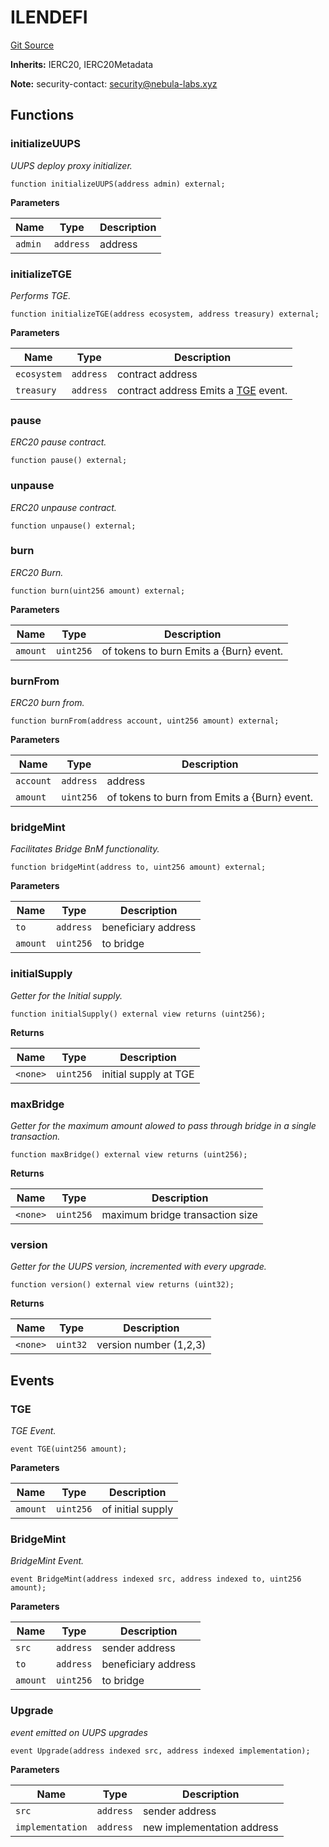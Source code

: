 # ILENDEFI
[Git Source](https://github.com/nebula-labs-xyz/lendefi-dao/blob/3d33c9e00b25d5e60bf76d9b812b64e31361ab4a/contracts/interfaces/ILendefi.sol)

**Inherits:**
IERC20, IERC20Metadata

**Note:**
security-contact: security@nebula-labs.xyz


## Functions
### initializeUUPS

*UUPS deploy proxy initializer.*


```solidity
function initializeUUPS(address admin) external;
```
**Parameters**

|Name|Type|Description|
|----|----|-----------|
|`admin`|`address`|address|


### initializeTGE

*Performs TGE.*


```solidity
function initializeTGE(address ecosystem, address treasury) external;
```
**Parameters**

|Name|Type|Description|
|----|----|-----------|
|`ecosystem`|`address`|contract address|
|`treasury`|`address`|contract address Emits a [TGE](/contracts/interfaces/ILendefi.sol/interface.ILENDEFI.md#tge) event.|


### pause

*ERC20 pause contract.*


```solidity
function pause() external;
```

### unpause

*ERC20 unpause contract.*


```solidity
function unpause() external;
```

### burn

*ERC20 Burn.*


```solidity
function burn(uint256 amount) external;
```
**Parameters**

|Name|Type|Description|
|----|----|-----------|
|`amount`|`uint256`|of tokens to burn Emits a {Burn} event.|


### burnFrom

*ERC20 burn from.*


```solidity
function burnFrom(address account, uint256 amount) external;
```
**Parameters**

|Name|Type|Description|
|----|----|-----------|
|`account`|`address`|address|
|`amount`|`uint256`|of tokens to burn from Emits a {Burn} event.|


### bridgeMint

*Facilitates Bridge BnM functionality.*


```solidity
function bridgeMint(address to, uint256 amount) external;
```
**Parameters**

|Name|Type|Description|
|----|----|-----------|
|`to`|`address`|beneficiary address|
|`amount`|`uint256`|to bridge|


### initialSupply

*Getter for the Initial supply.*


```solidity
function initialSupply() external view returns (uint256);
```
**Returns**

|Name|Type|Description|
|----|----|-----------|
|`<none>`|`uint256`|initial supply at TGE|


### maxBridge

*Getter for the maximum amount alowed to pass through bridge in a single transaction.*


```solidity
function maxBridge() external view returns (uint256);
```
**Returns**

|Name|Type|Description|
|----|----|-----------|
|`<none>`|`uint256`|maximum bridge transaction size|


### version

*Getter for the UUPS version, incremented with every upgrade.*


```solidity
function version() external view returns (uint32);
```
**Returns**

|Name|Type|Description|
|----|----|-----------|
|`<none>`|`uint32`|version number (1,2,3)|


## Events
### TGE
*TGE Event.*


```solidity
event TGE(uint256 amount);
```

**Parameters**

|Name|Type|Description|
|----|----|-----------|
|`amount`|`uint256`|of initial supply|

### BridgeMint
*BridgeMint Event.*


```solidity
event BridgeMint(address indexed src, address indexed to, uint256 amount);
```

**Parameters**

|Name|Type|Description|
|----|----|-----------|
|`src`|`address`|sender address|
|`to`|`address`|beneficiary address|
|`amount`|`uint256`|to bridge|

### Upgrade
*event emitted on UUPS upgrades*


```solidity
event Upgrade(address indexed src, address indexed implementation);
```

**Parameters**

|Name|Type|Description|
|----|----|-----------|
|`src`|`address`|sender address|
|`implementation`|`address`|new implementation address|

